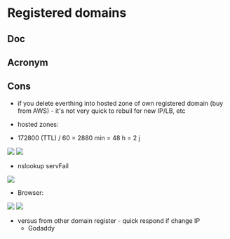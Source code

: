 # Registered domains

## Doc

## Acronym

## Cons
* if you delete everthing into hosted zone of own registered domain (buy from AWS) - it's not very quick to rebuil for new IP/LB, etc

* hosted zones:
* 172800 (TTL) / 60 = 2880 min = 48 h = 2 j

[<img src="https://i.imgur.com/ZekZMKQ.png">](https://i.imgur.com/ZekZMKQ.png)
[<img src="https://i.imgur.com/5luoVq7.png">](https://i.imgur.com/5luoVq7.png)

* nslookup servFail

[<img src="https://i.imgur.com/1htmGvB.png">](https://i.imgur.com/1htmGvB.png)

* Browser:

[<img src="https://i.imgur.com/6t4rpjN.png">](https://i.imgur.com/6t4rpjN.png)
[<img src="https://i.imgur.com/XuP9gWM.png">](https://i.imgur.com/XuP9gWM.png)

* versus from other domain register - quick respond if change IP
  * Godaddy
  
  
